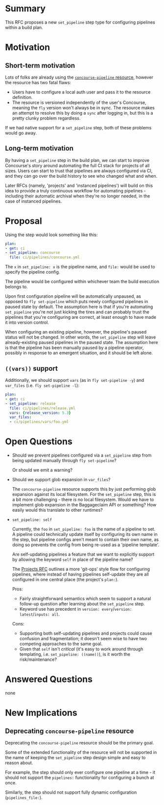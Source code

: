 # Summary

This RFC proposes a new `set_pipeline` step type for configuring pipelines within a build plan.


# Motivation

## Short-term motivation

Lots of folks are already using the [`concourse-pipeline` resource](https://github.com/concourse/concourse-pipeline-resource), however the resource has two fatal flaws:

* Users have to configure a local auth user and pass it to the resource definition.
* The resource is versioned independently of the user's Concourse, meaning the `fly` version won't always be in sync. The resource makes an attempt to resolve this by doing a `sync` after logging in, but this is a pretty clunky problem regardless.

If we had native support for a `set_pipeline` step, both of these problems would go away.

## Long-term motivation

By having a `set_pipeline` step in the build plan, we can start to improve Concourse's story around automating the full CI stack for projects of all sizes. Users can start to trust that pipelines are always configured via CI, and they can go over the build history to see who changed what and when.

Later RFCs (namely, 'projects' and 'instanced pipelines') will build on this idea to provide a truly continuous workflow for automating pipelines - including their automatic archival when they're no longer needed, in the case of instanced pipelines.


# Proposal

Using the step would look something like this:

```yaml
plan:
- get: ci
- set_pipeline: concourse
  file: ci/pipelines/concourse.yml
```

The `x` in `set_pipeline: x` is the pipeline name, and `file:` would be used to specify the pipeline config.

The pipeline would be configured within whichever team the build execution belongs to.

Upon first configuration pipeline will be automatically unpaused, as opposed to `fly set-pipeline` which puts newly configured pipelines in paused state by default. The assumption here is that if you're automating `set_pipeline` you're not just kicking the tires and can probably trust the pipelines that you're configuring are correct, at least enough to have made it into version control.

When configuring an existing pipeline, however, the pipeline's paused status will not be changed. In other words, the `set_pipeline` step will leave already-existing paused pipelines in the paused state. The assumption here is that the pipeline has been manually paused by a pipeline operator, possibly in response to an emergent situation, and it should be left alone.

## `((vars))` support

Additionally, we should support `vars` (as in `fly set-pipeline -y`) and `var_files` (i.e. `fly set-pipeline -l`):

```yaml
plan:
- get: ci
- set_pipeline: release
  file: ci/pipelines/release.yml
  vars: {release_version: 5.3}
  var_files:
  - ci/pipelines/vars/foo.yml
```

# Open Questions

* Should we prevent pipelines configured via a `set_pipeline` step from being
  updated manually through `fly set-pipeline`?

  Or should we emit a warning?

* Should we support glob expansion in `var_files`?

  The `concourse-pipeline` resource supports this by just performing glob
  expansion against its local filesystem. For the `set_pipeline` step, this is
  a bit more challenging - there *is* no local filesystem. Would we have to
  implement glob expansion in the Baggageclaim API or something? How easily
  would this translate to other runtimes?

* `set_pipeline: self`

  Currently, the `foo` in `set_pipeline: foo` is the name of a pipeline to set.
  A pipeline could technically update itself by configuring its own name in the
  step, but pipeline configs aren't meant to contain their own name, as doing
  so prevents the config from being re-used as a 'pipeline template'.

  Are self-updating pipelines a feature that we want to explicitly support by
  allowing the keyword `self` in place of the pipeline name?

  The [Projects RFC][projects-rfc] outlines a more 'git-ops' style flow for
  configuring pipelines, where instead of having pipelines self-update they are
  all configured in one central place (the project's `plan:`).

  Pros:

  * Fairly straightforward semantics which seem to support a natural follow-up
    question after learning about the `set_pipeline` step.
  * Keyword use has precedent in `version: every`/`version: latest`/`inputs: all`.

  Cons:

  * Supporting both self-updating pipelines and projects could cause confusion
    and fragmentation; it doesn't seem wise to have two competing approaches to
    the same goal.
  * Given that `self` isn't *critical* (it's easy to work around through
    templating, i.e. `set_pipeline: ((name))`), is it worth the
    risk/maintenance?


# Answered Questions

none


# New Implications

## Deprecating `concourse-pipeline` resource

Deprecating the `concourse-pipeline` resource should be the primary goal.

Some of the extended functionality of the resource will not be supported in the name of keeping the `set_pipeline` step design simple and easy to reason about.

For example, the step should only ever configure one pipeline at a time - it should not support the `pipelines:` functionality for configuring a bunch at once.

Similarly, the step should not support fully dynamic configuration (`pipelines_file:`).


[projects-rfc]: https://github.com/concourse/rfcs/pull/32
